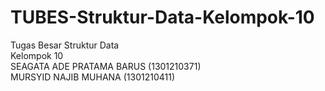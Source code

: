 # TUBES-Struktur-Data-Kelompok-10
Tugas Besar Struktur Data<br>
Kelompok 10<br>
SEAGATA ADE PRATAMA BARUS (1301210371)<br>
MURSYID NAJIB MUHANA (1301210411)<br>
